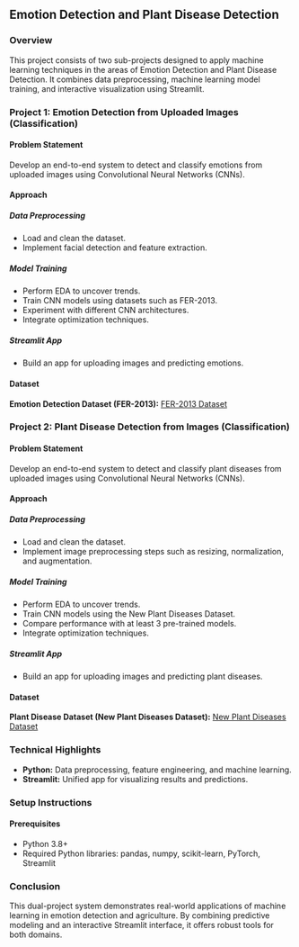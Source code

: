## Emotion Detection and Plant Disease Detection

### Overview
This project consists of two sub-projects designed to apply machine learning techniques in the areas of Emotion Detection and Plant Disease Detection. It combines data preprocessing, machine learning model training, and interactive visualization using Streamlit.

### Project 1: Emotion Detection from Uploaded Images (Classification)

#### Problem Statement
Develop an end-to-end system to detect and classify emotions from uploaded images using Convolutional Neural Networks (CNNs).

#### Approach

##### Data Preprocessing
- Load and clean the dataset.
- Implement facial detection and feature extraction.

##### Model Training
- Perform EDA to uncover trends.
- Train CNN models using datasets such as FER-2013.
- Experiment with different CNN architectures.
- Integrate optimization techniques.

##### Streamlit App
- Build an app for uploading images and predicting emotions.

#### Dataset
**Emotion Detection Dataset (FER-2013):** [FER-2013 Dataset](https://www.kaggle.com/datasets/damnithurts/fer2013-dataset-images)

### Project 2: Plant Disease Detection from Images (Classification)

#### Problem Statement
Develop an end-to-end system to detect and classify plant diseases from uploaded images using Convolutional Neural Networks (CNNs).

#### Approach

##### Data Preprocessing
- Load and clean the dataset.
- Implement image preprocessing steps such as resizing, normalization, and augmentation.

##### Model Training
- Perform EDA to uncover trends.
- Train CNN models using the New Plant Diseases Dataset.
- Compare performance with at least 3 pre-trained models.
- Integrate optimization techniques.

##### Streamlit App
- Build an app for uploading images and predicting plant diseases.

#### Dataset
**Plant Disease Dataset (New Plant Diseases Dataset):** [New Plant Diseases Dataset](https://www.kaggle.com/datasets/vipoooool/new-plant-diseases-dataset)

### Technical Highlights
- **Python:** Data preprocessing, feature engineering, and machine learning.
- **Streamlit:** Unified app for visualizing results and predictions.

### Setup Instructions

#### Prerequisites
- Python 3.8+
- Required Python libraries: pandas, numpy, scikit-learn, PyTorch, Streamlit

### Conclusion
This dual-project system demonstrates real-world applications of machine learning in emotion detection and agriculture. By combining predictive modeling and an interactive Streamlit interface, it offers robust tools for both domains.

